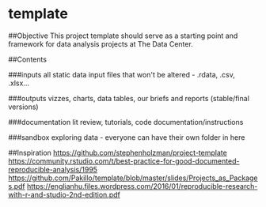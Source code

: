 # template

##Objective
This project template should serve as a starting point and framework for data analysis projects at The Data Center. 

##Contents

###inputs
all static data input files that won't be altered - .rdata, .csv, .xlsx...

###outputs
vizzes, charts, data tables, our briefs and reports (stable/final versions)

###documentation
lit review, tutorials, code documentation/instructions

###sandbox
exploring data - everyone can have their own folder in here


##Inspiration
https://github.com/stephenholzman/project-template
https://community.rstudio.com/t/best-practice-for-good-documented-reproducible-analysis/1995
https://github.com/Pakillo/template/blob/master/slides/Projects_as_Packages.pdf
https://englianhu.files.wordpress.com/2016/01/reproducible-research-with-r-and-studio-2nd-edition.pdf